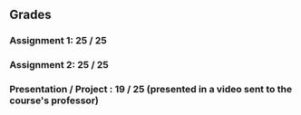 ## Grades
### Assignment 1: 25 / 25
### Assignment 2: 25 / 25
### Presentation / Project : 19 / 25 (presented in a video sent to the course's professor)
